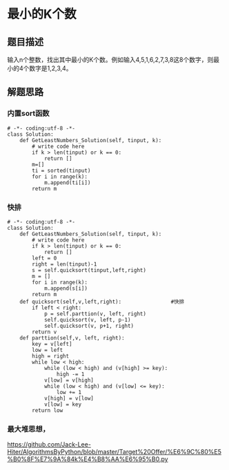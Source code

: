 # 最小的K个数
## 题目描述
输入n个整数，找出其中最小的K个数。例如输入4,5,1,6,2,7,3,8这8个数字，则最小的4个数字是1,2,3,4。
## 解题思路
### 内置sort函数
```
# -*- coding:utf-8 -*-
class Solution:
    def GetLeastNumbers_Solution(self, tinput, k):
        # write code here
        if k > len(tinput) or k == 0:
            return []
        m=[]
        ti = sorted(tinput)
        for i in range(k):
            m.append(ti[i])
        return m
```
### 快排
```
# -*- coding:utf-8 -*-
class Solution:
    def GetLeastNumbers_Solution(self, tinput, k):
        # write code here
        if k > len(tinput) or k == 0:
            return []
        left = 0
        right = len(tinput)-1
        s = self.quicksort(tinput,left,right)
        m = []
        for i in range(k):
            m.append(s[i])
        return m
    def quicksort(self,v,left,right):                #快排
        if left < right:
            p = self.parttion(v, left, right)
            self.quicksort(v, left, p-1)
            self.quicksort(v, p+1, right)
        return v
    def parttion(self,v, left, right):
        key = v[left]
        low = left
        high = right
        while low < high:
            while (low < high) and (v[high] >= key):
                high -= 1
            v[low] = v[high]
            while (low < high) and (v[low] <= key):
                low += 1
            v[high] = v[low]
            v[low] = key
        return low
```
### 最大堆思想，

https://github.com/Jack-Lee-Hiter/AlgorithmsByPython/blob/master/Target%20Offer/%E6%9C%80%E5%B0%8F%E7%9A%84k%E4%B8%AA%E6%95%B0.py

